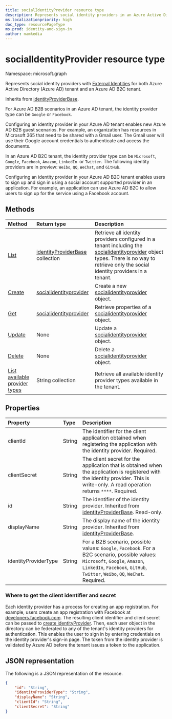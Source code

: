 ```yaml
---
title: socialIdentityProvider resource type
description: Represents social identity providers in an Azure Active Directory tenant and an Azure AD B2C tenant.
ms.localizationpriority: high
doc_type: resourcePageType
ms.prod: identity-and-sign-in
author: namkedia
---
```


# socialIdentityProvider resource type

Namespace: microsoft.graph

Represents social identity providers with [External Identities](/azure/active-directory/external-identities/) for both Azure Active Directory (Azure AD) tenant and an Azure AD B2C tenant.

Inherits from [identityProviderBase](../resources/identityproviderbase.md).

For Azure AD B2B scenarios in an Azure AD tenant, the identity provider type can be `Google` or `Facebook`.

Configuring an identity provider in your Azure AD tenant enables new Azure AD B2B guest scenarios. For example, an organization has resources in Microsoft 365 that need to be shared with a Gmail user. The Gmail user will use their Google account credentials to authenticate and access the documents.

In an Azure AD B2C tenant, the identity provider type can be `Microsoft`, `Google`, `Facebook`, `Amazon`, `LinkedIn `or `Twitter`. The following identity providers are in preview: `Weibo`, `QQ`, `WeChat`, and `GitHub`.

Configuring an identity provider in your Azure AD B2C tenant enables users to sign up and sign in using a social account supported provider in an application. For example, an application can use Azure AD B2C to allow users to sign up for the service using a Facebook account.

## Methods

| Method                                                                                 | Return type                                                             | Description                                                                                                                                                                                                                     |
| :------------------------------------------------------------------------------------- | :---------------------------------------------------------------------- | :------------------------------------------------------------------------------------------------------------------------------------------------------------------------------------------------------------------------------ |
| [List](../api/identitycontainer-list-identityproviders.md)                             | [identityProviderBase](../resources/identityproviderbase.md) collection | Retrieve all identity providers configured in a tenant including the [socialidentityprovider](../resources/socialidentityprovider.md) object types. There is no way to retrieve only the social identity providers in a tenant. |
| [Create](../api/identitycontainer-post-identityproviders.md)                           | [socialidentityprovider](../resources/socialidentityprovider.md)        | Create a new [socialidentityprovider](../resources/socialidentityprovider.md) object.                                                                                                                                           |
| [Get](../api/identityproviderbase-get.md)                                              | [socialidentityprovider](../resources/socialidentityprovider.md)        | Retrieve properties of a [socialidentityprovider](../resources/socialidentityprovider.md) object.                                                                                                                               |
| [Update](../api/identityproviderbase-update.md)                                        | None                                                                    | Update a [socialidentityprovider](../resources/socialidentityprovider.md) object.                                                                                                                                               |
| [Delete](../api/identityproviderbase-delete.md)                                        | None                                                                    | Delete a [socialidentityprovider](../resources/socialidentityprovider.md) object.                                                                                                                                               |
| [List available provider types](../api/identityproviderbase-availableprovidertypes.md) | String collection                                                       | Retrieve all available identity provider types available in the tenant.                                                                                                                                                         |

## Properties

| Property             | Type   | Description                                                                                                                                                                                                      |
| :------------------- | :----- | :--------------------------------------------------------------------------------------------------------------------------------------------------------------------------------------------------------------- |
| clientId             | String | The identifier for the client application obtained when registering the application with the identity provider. Required.                                                                                        |
| clientSecret         | String | The client secret for the application that is obtained when the application is registered with the identity provider. This is write-only. A read operation returns `****`. Required.                             |
| id                   | String | The identifier of the identity provider. Inherited from [identityProviderBase](../resources/identityproviderbase.md). Read-only.                                                                                 |
| displayName          | String | The display name of the identity provider. Inherited from [identityProviderBase](../resources/identityproviderbase.md).                                                                                          |
| identityProviderType | String | For a B2B scenario, possible values: `Google`, `Facebook`. For a B2C scenario, possible values: `Microsoft`, `Google`, `Amazon`, `LinkedIn`, `Facebook`, `GitHub`, `Twitter`, `Weibo`, `QQ`, `WeChat`. Required. |

### Where to get the client identifier and secret

Each identity provider has a process for creating an app registration. For example, users create an app registration with Facebook at [developers.facebook.com](https://developers.facebook.com/). The resulting client identifier and client secret can be passed to [create identityProvider](../api/identitycontainer-post-identityproviders.md). Then, each user object in the directory can be federated to any of the tenant's identity providers for authentication. This enables the user to sign in by entering credentials on the identity provider's sign-in page. The token from the identity provider is validated by Azure AD before the tenant issues a token to the application.

## JSON representation

The following is a JSON representation of the resource.

<!-- {
  "blockType": "resource",
  "@odata.type": "microsoft.graph.socialIdentityProvider"
} -->

```json
{
    "id": "String",
    "identityProviderType": "String",
    "displayName": "String",
    "clientId": "String",
    "clientSecret": "String"
}
```

<!-- uuid: 8fcb5dbc-d5aa-4681-8e31-b001d5168d79
2015-10-25 14:57:30 UTC -->

<!--
{
  "type": "#page.annotation",
 "description": "socialIdentityProvider",
  "keywords": "",
  "section": "documentation",
  "tocPath": "",
  "suppressions": []
}
-->
